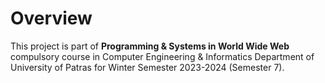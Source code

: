 # Overview

This project is part of **Programming & Systems in World Wide Web** compulsory course in Computer Engineering & Informatics Department of University of Patras for Winter Semester 2023-2024 (Semester 7).

